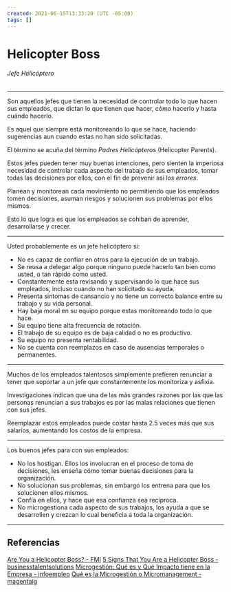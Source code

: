 ```yaml
---
created: 2021-06-15T13:33:20 (UTC -05:00)
tags: []
---
```


# Helicopter Boss
###### Jefe Helicóptero
---

Son aquellos jefes que tienen la necesidad de controlar todo lo que hacen sus empleados, que dictan lo que tienen que hacer, cómo hacerlo y hasta cuándo hacerlo.

Es aquel que siempre está monitoreando lo que se hace, haciendo sugerencias aun cuando estas no han sido solicitadas.

El término se acuña del término *Padres Helicópteros* (Helicopter Parents).

Estos jefes pueden tener muy buenas intenciones, pero sienten la imperiosa necesidad de controlar cada aspecto del trabajo de sus empleados, tomar todas las decisiones por ellos, con el fin de prevenir así *los errores*.

Planean y monitorean cada movimiento no permitiendo que los empleados tomen decisiones, asuman riesgos y solucionen sus problemas por ellos mismos.

Esto lo que logra es que los empleados se cohiban de aprender, desarrollarse y crecer.

---

Usted probablemente es un jefe helicóptero si:

- No es capaz de confiar en otros para la ejecución de un trabajo.
- Se reusa a delegar algo porque ninguno puede hacerlo tan bien como usted, o tan rápido como usted.
- Constantemente esta revisando y supervisando lo que hace sus empleados, incluso cuando no han solicitado su ayuda.
- Presenta sintomas de cansancio y no tiene un correcto balance entre su trabajo y su vida personal.
- Hay baja moral en su equipo porque estas monitoreando todo lo que hace.
- Su equipo tiene alta frecuencia de rotación.
- El trabajo de su equipo es de baja calidad o no es productivo.
- Su equipo no presenta rentabilidad.
- No se cuenta con reemplazos en caso de ausencias temporales o permanentes.

---

Muchos de los empleados talentosos simplemente prefieren renunciar a tener que soportar a un jefe que constantemente los monitoriza y asfixia.

Investigaciones indican que una de las más grandes razones por las que las personas renuncian a sus trabajos es por las malas relaciones que tienen con sus jefes.

Reemplazar estos empleados puede costar hasta 2.5 veces más que sus salarios, aumentando los costos de la empresa.

---

Los buenos jefes para con sus empleados:
- No los hostigan. Ellos los involucran en el proceso de toma de decisiones, les enseña cómo tomar buenas decisiones para la organización. 
- No solucionan sus problemas, sin embargo los entrena para que los solucionen ellos mismos.
- Confía en ellos, y hace que esa confianza sea recíproca.
- No microgestiona cada aspecto de sus trabajos, los ayuda a que se desarrollen y crezcan lo cual beneficia a toda la organización.

---

## Referencias
[Are You a Helicopter Boss? - FMI](https://www.fminet.com/insights/are-you-a-helicopter-boss/)
[5 Signs That You Are a Helicopter Boss - businesstalentsolutions](https://www.businesstalentsolutions.com/5-signs-that-you-are-a-helicopter-boss/)
[Microgestión: Qué es y Qué Impacto tiene en la Empresa - infoempleo](https://empresas.infoempleo.com/hrtrends/media/2019/08/HRTRENDS_Micogestion_principal.jpg)
[Qué es la Microgestión o Micromanagement - magentaig](https://magentaig.com/que-es-la-microgestion/)